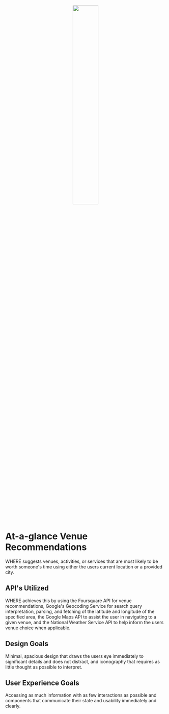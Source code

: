 <br><br>
<p align="center"><img width="40%" src="https://raw.githubusercontent.com/mkspainhour/Thinkful-API-Capstone-WHERE/master/GitHub%20Media/Logo.png"></p>
<br><br>

# At-a-glance Venue Recommendations
WHERE suggests venues, activities, or services that are most likely to be worth someone's time using either the users current location or a provided city.

## API's Utilized
WHERE achieves this by using the Foursquare API for venue recommendations, Google's Geocoding Service for search query interpretation, parsing, and fetching of the latitude and longitude of the specified area, the Google Maps API to assist the user in navigating to a given venue, and the National Weather Service API to help inform the users venue choice when applicable.

## Design Goals
Minimal, spacious design that draws the users eye immediately to significant details and does not distract, and iconography that requires as little thought as possible to interpret.

## User Experience Goals
Accessing as much information with as few interactions as possible and components that communicate their state and usability immediately and clearly.
